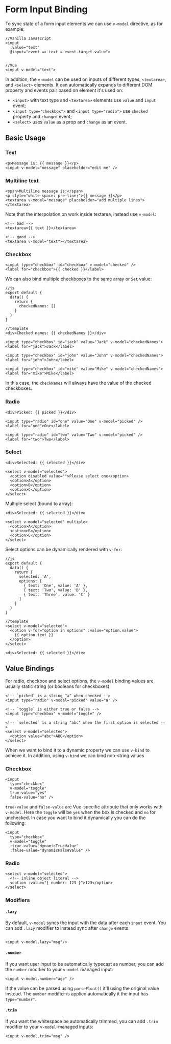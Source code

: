 # Form Input Binding

To sync state of a form input elements we can use ```v-model``` directive, as for example:

```
//Vanilla Javascript
<input
  :value="text"
  @input="event => text = event.target.value">


//Vue
<input v-model="text">
```

In addition, the ```v-model``` can be used on inputs of different types, ```<textarea>```, and ```<select>``` elements. It can automatically expands to different DOM property and events pair based on element it's used on:

- ```<input>``` with text type and ```<textarea>``` elements use ```value``` and ```input``` event;
- ```<input type="checkbox">``` and ```<input type="radio">``` use ```checked``` property and ```changed``` event;
- ```<select>``` uses ```value``` as a prop and ```change``` as an event.


## Basic Usage

### Text
```
<p>Message is: {{ message }}</p>
<input v-model="message" placeholder="edit me" />
```

### Multiline text

```
<span>Multiline message is:</span>
<p style="white-space: pre-line;">{{ message }}</p>
<textarea v-model="message" placeholder="add multiple lines"></textarea> 
```

Note that the interpolation on work inside textarea, instead use ```v-model```:

```
<!-- bad -->
<textarea>{{ text }}</textarea>

<!-- good -->
<textarea v-model="text"></textarea> 
```


### Checkbox

```
<input type="checkbox" id="checkbox" v-model="checked" />
<label for="checkbox">{{ checked }}</label> 
```

We can also bind multiple checkboxes to the same array or ```Set``` value:

```
//js
export default {
  data() {
    return {
      checkedNames: []
    }
  }
} 

//template
<div>Checked names: {{ checkedNames }}</div>

<input type="checkbox" id="jack" value="Jack" v-model="checkedNames">
<label for="jack">Jack</label>

<input type="checkbox" id="john" value="John" v-model="checkedNames">
<label for="john">John</label>

<input type="checkbox" id="mike" value="Mike" v-model="checkedNames">
<label for="mike">Mike</label>
```

In this case, the ```checkNames``` will always have the value of the checked checkboxes.

### Radio

``` 
<div>Picked: {{ picked }}</div>

<input type="radio" id="one" value="One" v-model="picked" />
<label for="one">One</label>

<input type="radio" id="two" value="Two" v-model="picked" />
<label for="two">Two</label>
```

### Select

```
<div>Selected: {{ selected }}</div>

<select v-model="selected">
  <option disabled value="">Please select one</option>
  <option>A</option>
  <option>B</option>
  <option>C</option>
</select> 
```

Multiple select (bound to array):

``` 
<div>Selected: {{ selected }}</div>

<select v-model="selected" multiple>
  <option>A</option>
  <option>B</option>
  <option>C</option>
</select>
```

Select options can be dynamically rendered with ```v-for```:

``` 
//js
export default {
  data() {
    return {
      selected: 'A',
      options: [
        { text: 'One', value: 'A' },
        { text: 'Two', value: 'B' },
        { text: 'Three', value: 'C' }
      ]
    }
  }
}

//template
<select v-model="selected">
  <option v-for="option in options" :value="option.value">
    {{ option.text }}
  </option>
</select>

<div>Selected: {{ selected }}</div>
```

## Value Bindings 
For radio, checkbox and select options, the ```v-model``` binding values are usually static string (or booleans for checkboxes):

```
<!-- `picked` is a string "a" when checked -->
<input type="radio" v-model="picked" value="a" />

<!-- `toggle` is either true or false -->
<input type="checkbox" v-model="toggle" />

<!-- `selected` is a string "abc" when the first option is selected -->
<select v-model="selected">
  <option value="abc">ABC</option>
</select> 
```

When we want to bind it to a dynamic property we can use ```v-bind``` to achieve it. In addition, using ```v-bind``` we can bind non-string values 

### Checkbox

```
<input
  type="checkbox"
  v-model="toggle"
  true-value="yes"
  false-value="no" /> 
```

```true-value``` and ```false-value``` are Vue-specific attribute that only works with ```v-model```. Here the ```toggle``` will be ```yes``` when the box is checked and ```no``` for unchecked. In case you want to bind it dynamically you can do the following:

``` 
<input
  type="checkbox"
  v-model="toggle"
  :true-value="dynamicTrueValue"
  :false-value="dynamicFalseValue" />
```

### Radio

```
<select v-model="selected">
  <!-- inline object literal -->
  <option :value="{ number: 123 }">123</option>
</select>
```

### Modifiers

#### ```.lazy```
By default, ```v-model``` syncs the input with the data after each ```input``` event. You can add ```.lazy``` modifier to instead sync after ```change``` events:

```

<input v-model.lazy="msg"/> 
```

#### ```.number```
If you want user input to be automatically typecast as number, you can add the ```number``` modifier to your ```v-model``` managed input:

```
<input v-model.number="age" /> 
```

If the value can be parsed using ```parseFloat()``` it'll using the original value instead.
The ```number``` modifier is applied automatically it the input has ```type="number"```.

#### ```.trim```
If you want the whitespace be automatically trimmed, you can add ```.trim``` modifier to your ```v-model```-managed inputs:

``` 
<input v-model.trim="msg" />
```

